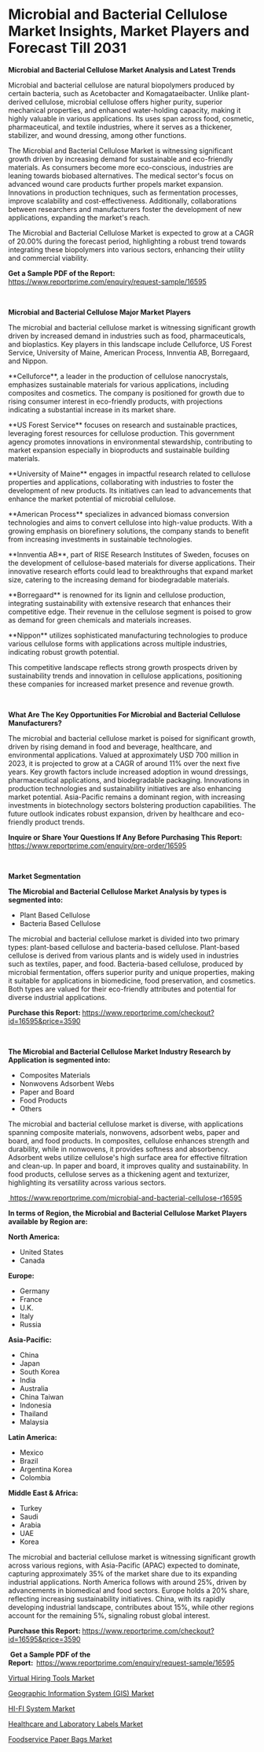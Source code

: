 <p><h1>Microbial and Bacterial Cellulose Market Insights, Market Players and Forecast Till 2031</h1></p><p><strong>Microbial and Bacterial Cellulose Market Analysis and Latest Trends</strong></p>
<p><p>Microbial and bacterial cellulose are natural biopolymers produced by certain bacteria, such as Acetobacter and Komagataeibacter. Unlike plant-derived cellulose, microbial cellulose offers higher purity, superior mechanical properties, and enhanced water-holding capacity, making it highly valuable in various applications. Its uses span across food, cosmetic, pharmaceutical, and textile industries, where it serves as a thickener, stabilizer, and wound dressing, among other functions.</p><p>The Microbial and Bacterial Cellulose Market is witnessing significant growth driven by increasing demand for sustainable and eco-friendly materials. As consumers become more eco-conscious, industries are leaning towards biobased alternatives. The medical sector's focus on advanced wound care products further propels market expansion. Innovations in production techniques, such as fermentation processes, improve scalability and cost-effectiveness. Additionally, collaborations between researchers and manufacturers foster the development of new applications, expanding the market's reach.</p><p>The Microbial and Bacterial Cellulose Market is expected to grow at a CAGR of 20.00% during the forecast period, highlighting a robust trend towards integrating these biopolymers into various sectors, enhancing their utility and commercial viability.</p></p>
<p><strong>Get a Sample PDF of the Report:&nbsp;</strong> <a href="https://www.reportprime.com/enquiry/request-sample/16595?utm_campaign=1860&utm_medium=2&utm_source=Github&utm_content=ia&utm_term=23112024&utm_id=microbial-and-bacterial-cellulose">https://www.reportprime.com/enquiry/request-sample/16595</a></p>
<p>&nbsp;</p>
<p><strong>Microbial and Bacterial Cellulose Major Market Players</strong></p>
<p><p>The microbial and bacterial cellulose market is witnessing significant growth driven by increased demand in industries such as food, pharmaceuticals, and bioplastics. Key players in this landscape include Celluforce, US Forest Service, University of Maine, American Process, Innventia AB, Borregaard, and Nippon.</p><p>**Celluforce**, a leader in the production of cellulose nanocrystals, emphasizes sustainable materials for various applications, including composites and cosmetics. The company is positioned for growth due to rising consumer interest in eco-friendly products, with projections indicating a substantial increase in its market share.</p><p>**US Forest Service** focuses on research and sustainable practices, leveraging forest resources for cellulose production. This government agency promotes innovations in environmental stewardship, contributing to market expansion especially in bioproducts and sustainable building materials.</p><p>**University of Maine** engages in impactful research related to cellulose properties and applications, collaborating with industries to foster the development of new products. Its initiatives can lead to advancements that enhance the market potential of microbial cellulose.</p><p>**American Process** specializes in advanced biomass conversion technologies and aims to convert cellulose into high-value products. With a growing emphasis on biorefinery solutions, the company stands to benefit from increasing investments in sustainable technologies.</p><p>**Innventia AB**, part of RISE Research Institutes of Sweden, focuses on the development of cellulose-based materials for diverse applications. Their innovative research efforts could lead to breakthroughs that expand market size, catering to the increasing demand for biodegradable materials.</p><p>**Borregaard** is renowned for its lignin and cellulose production, integrating sustainability with extensive research that enhances their competitive edge. Their revenue in the cellulose segment is poised to grow as demand for green chemicals and materials increases.</p><p>**Nippon** utilizes sophisticated manufacturing technologies to produce various cellulose forms with applications across multiple industries, indicating robust growth potential. </p><p>This competitive landscape reflects strong growth prospects driven by sustainability trends and innovation in cellulose applications, positioning these companies for increased market presence and revenue growth.</p></p>
<p>&nbsp;</p>
<p><strong>What Are The Key Opportunities For Microbial and Bacterial Cellulose Manufacturers?</strong></p>
<p><p>The microbial and bacterial cellulose market is poised for significant growth, driven by rising demand in food and beverage, healthcare, and environmental applications. Valued at approximately USD 700 million in 2023, it is projected to grow at a CAGR of around 11% over the next five years. Key growth factors include increased adoption in wound dressings, pharmaceutical applications, and biodegradable packaging. Innovations in production technologies and sustainability initiatives are also enhancing market potential. Asia-Pacific remains a dominant region, with increasing investments in biotechnology sectors bolstering production capabilities. The future outlook indicates robust expansion, driven by healthcare and eco-friendly product trends.</p></p>
<p><strong>Inquire or Share Your Questions If Any Before Purchasing This Report:</strong> <a href="https://www.reportprime.com/enquiry/pre-order/16595?utm_campaign=1860&utm_medium=2&utm_source=Github&utm_content=ia&utm_term=23112024&utm_id=microbial-and-bacterial-cellulose">https://www.reportprime.com/enquiry/pre-order/16595</a></p>
<p>&nbsp;</p>
<p><strong>Market Segmentation</strong></p>
<p><strong>The Microbial and Bacterial Cellulose Market Analysis by types is segmented into:</strong></p>
<p><ul><li>Plant Based Cellulose</li><li>Bacteria Based Cellulose</li></ul></p>
<p><p>The microbial and bacterial cellulose market is divided into two primary types: plant-based cellulose and bacteria-based cellulose. Plant-based cellulose is derived from various plants and is widely used in industries such as textiles, paper, and food. Bacteria-based cellulose, produced by microbial fermentation, offers superior purity and unique properties, making it suitable for applications in biomedicine, food preservation, and cosmetics. Both types are valued for their eco-friendly attributes and potential for diverse industrial applications.</p></p>
<p><strong>Purchase this Report:&nbsp;</strong><a href="https://www.reportprime.com/checkout?id=16595&price=3590&utm_campaign=1860&utm_medium=2&utm_source=Github&utm_content=ia&utm_term=23112024&utm_id=microbial-and-bacterial-cellulose">https://www.reportprime.com/checkout?id=16595&price=3590</a></p>
<p>&nbsp;</p>
<p><strong>The Microbial and Bacterial Cellulose Market Industry Research by Application is segmented into:</strong></p>
<p><ul><li>Composites Materials</li><li>Nonwovens Adsorbent Webs</li><li>Paper and Board</li><li>Food Products</li><li>Others</li></ul></p>
<p><p>The microbial and bacterial cellulose market is diverse, with applications spanning composite materials, nonwovens, adsorbent webs, paper and board, and food products. In composites, cellulose enhances strength and durability, while in nonwovens, it provides softness and absorbency. Adsorbent webs utilize cellulose's high surface area for effective filtration and clean-up. In paper and board, it improves quality and sustainability. In food products, cellulose serves as a thickening agent and texturizer, highlighting its versatility across various sectors.</p></p>
<p><a href="https://www.reportprime.com/microbial-and-bacterial-cellulose-r16595?utm_campaign=1860&utm_medium=2&utm_source=Github&utm_content=ia&utm_term=23112024&utm_id=microbial-and-bacterial-cellulose">&nbsp;https://www.reportprime.com/microbial-and-bacterial-cellulose-r16595</a></p>
<p><strong>In terms of Region, the Microbial and Bacterial Cellulose Market Players available by Region are:</strong></p>
<p>
    <p> <strong> North America: </strong>
        <ul>
            <li>United States</li>
            <li>Canada</li>
        </ul>
        </p> 
    <p> <strong> Europe: </strong>
        <ul>
            <li>Germany</li>
            <li>France</li>
            <li>U.K.</li>
            <li>Italy</li>
            <li>Russia</li>
        </ul>
        </p> 
    <p> <strong> Asia-Pacific: </strong>
        <ul>
            <li>China</li>
            <li>Japan</li>
            <li>South Korea</li>
            <li>India</li>
            <li>Australia</li>
            <li>China Taiwan</li>
            <li>Indonesia</li>
            <li>Thailand</li>
            <li>Malaysia</li>
        </ul>
        </p> 
    <p> <strong> Latin America: </strong>
        <ul>
            <li>Mexico</li>
            <li>Brazil</li>
            <li>Argentina Korea</li>
            <li>Colombia</li>
        </ul>
        </p> 
    <p> <strong> Middle East & Africa: </strong>
        <ul>
            <li>Turkey</li>
            <li>Saudi</li>
            <li>Arabia</li>
            <li>UAE</li>
            <li>Korea</li>
        </ul>
    </p>
    </p>
<p><p>The microbial and bacterial cellulose market is witnessing significant growth across various regions, with Asia-Pacific (APAC) expected to dominate, capturing approximately 35% of the market share due to its expanding industrial applications. North America follows with around 25%, driven by advancements in biomedical and food sectors. Europe holds a 20% share, reflecting increasing sustainability initiatives. China, with its rapidly developing industrial landscape, contributes about 15%, while other regions account for the remaining 5%, signaling robust global interest.</p></p>
<p><strong>Purchase this Report: </strong><a href="https://www.reportprime.com/checkout?id=16595&price=3590&utm_campaign=1860&utm_medium=2&utm_source=Github&utm_content=ia&utm_term=23112024&utm_id=microbial-and-bacterial-cellulose">https://www.reportprime.com/checkout?id=16595&price=3590</a></p>
<p>&nbsp;<strong>Get a Sample PDF of the Report:&nbsp;&nbsp;</strong><a href="https://www.reportprime.com/enquiry/request-sample/16595?utm_campaign=1860&utm_medium=2&utm_source=Github&utm_content=ia&utm_term=23112024&utm_id=microbial-and-bacterial-cellulose">https://www.reportprime.com/enquiry/request-sample/16595</a></p>
<p><strong></strong></p>
<p><p><a href="https://www.linkedin.com/pulse/in-depth-market-analysis-virtual-hiring-tools-trends-size-xzpee?utm_campaign=1860&utm_medium=2&utm_source=Github&utm_content=ia&utm_term=23112024&utm_id=microbial-and-bacterial-cellulose">Virtual Hiring Tools Market</a></p><p><a href="https://issuu.com/reportprime-2/docs/geographic-information-system-gis-m_e63990e4ac82db?utm_campaign=1860&utm_medium=2&utm_source=Github&utm_content=ia&utm_term=23112024&utm_id=microbial-and-bacterial-cellulose">Geographic Information System (GIS) Market</a></p><p><a href="https://issuu.com/reportprime-2/docs/hi-fi-system-market-size-2030.pptx_160f4677c56dcb?utm_campaign=1860&utm_medium=2&utm_source=Github&utm_content=ia&utm_term=23112024&utm_id=microbial-and-bacterial-cellulose">HI-FI System Market</a></p><p><a href="https://www.linkedin.com/pulse/market-trends-healthcare-laboratory-labels-industry-size-9yw0e?utm_campaign=1860&utm_medium=2&utm_source=Github&utm_content=ia&utm_term=23112024&utm_id=microbial-and-bacterial-cellulose">Healthcare and Laboratory Labels Market</a></p><p><a href="https://www.linkedin.com/pulse/examining-foodservice-paper-bags-market-manufacturing-segments-rqxtf?utm_campaign=1860&utm_medium=2&utm_source=Github&utm_content=ia&utm_term=23112024&utm_id=microbial-and-bacterial-cellulose">Foodservice Paper Bags Market</a></p></p>